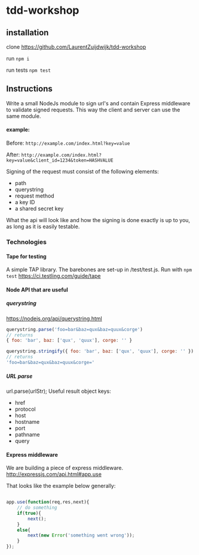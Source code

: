 # tdd-workshop

## installation

clone https://github.com/LaurentZuijdwijk/tdd-workshop

run ```npm i```

run tests ```npm test```

## Instructions

Write a small NodeJs module to sign url's and contain Express middleware to validate signed requests. This way the client and server can use the same module.

#### example:

Before: ```http://example.com/index.html?key=value```

After: ```http://example.com/index.html?key=value&client_id=1234&token=HASHVALUE```

Signing of the request must consist of the following elements:

* path
* querystring
* request method
* a key ID
* a shared secret key 

What the api will look like and how the signing is done exactly is up to you, as long as it is easily testable.

### Technologies

#### Tape for testing
A simple TAP library. The barebones are set-up in /test/test.js. Run with ```npm test```
https://ci.testling.com/guide/tape

#### Node API that are useful 
##### querystring
https://nodejs.org/api/querystring.html
```javascript
querystring.parse('foo=bar&baz=qux&baz=quux&corge')
// returns
{ foo: 'bar', baz: ['qux', 'quux'], corge: '' }

querystring.stringify({ foo: 'bar', baz: ['qux', 'quux'], corge: '' })
// returns
'foo=bar&baz=qux&baz=quux&corge='
```

##### URL parse

url.parse(urlStr);
Useful result object keys:
* href
* protocol
* host
* hostname
* port
* pathname
* query

#### Express middleware
We are building a piece of express middleware.  
http://expressjs.com/api.html#app.use


That looks like the example below generally:

```javascript

app.use(function(req,res,next){
	// do something
	if(true){
		next();
	}
	else{
		next(new Error('something went wrong'));
	}
});

```









